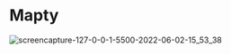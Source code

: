 # Mapty

![screencapture-127-0-0-1-5500-2022-06-02-15_53_38](https://user-images.githubusercontent.com/97789864/171633752-5332b5d7-f5af-4301-a2cd-6e2a477c5421.jpg)
